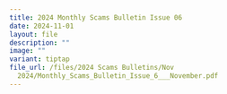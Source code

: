 ```yaml
---
title: 2024 Monthly Scams Bulletin Issue 06
date: 2024-11-01
layout: file
description: ""
image: ""
variant: tiptap
file_url: /files/2024 Scams Bulletins/Nov
  2024/Monthly_Scams_Bulletin_Issue_6___November.pdf
---
```

